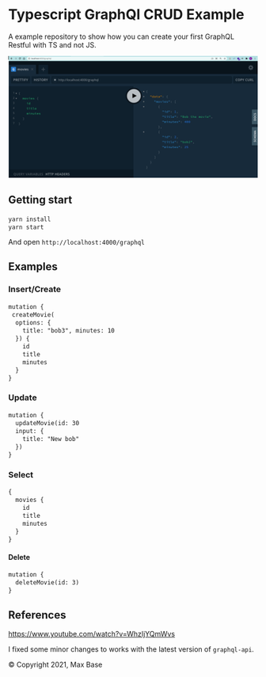 # Typescript GraphQl CRUD Example

A example repository to show how you can create your first GraphQL Restful with TS and not JS.

![](demo.png)

## Getting start

```
yarn install
yarn start
```

And open `http://localhost:4000/graphql`

## Examples

### Insert/Create
```
mutation { 
 createMovie(
  options: {
    title: "bob3", minutes: 10
  }) {
    id
    title
    minutes
  }
}
```

### Update

```
mutation {
  updateMovie(id: 30
  input: {
    title: "New bob"
  })
}
```

### Select
```
{
  movies {
    id
    title
    minutes
  }
}
```

#### Delete

```
mutation {
  deleteMovie(id: 3)
}
```

## References

https://www.youtube.com/watch?v=WhzIjYQmWvs

I fixed some minor changes to works with the latest version of `graphql-api`.

© Copyright 2021, Max Base
